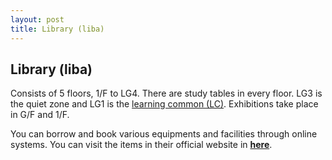```yaml
---
layout: post
title: Library (liba)
---
```


## Library (liba)

Consists of 5 floors, 1/F to LG4. There are study tables in every floor. LG3 is the quiet zone and LG1 is the [learning common (LC)](). Exhibitions take place in G/F and 1/F.

You can borrow and book various equipments and facilities through online systems. You can visit the items in their official website in [**here**](https://library.hkust.edu.hk/).
